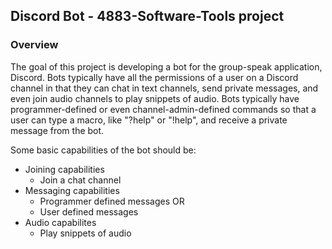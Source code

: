 ## Discord Bot - 4883-Software-Tools project

### Overview

The goal of this project is developing a bot for the group-speak application, Discord. Bots typically have all the permissions of a user on a Discord channel in that they can chat in text channels, send private messages, and even join audio channels to play snippets of audio. Bots typically have programmer-defined or even channel-admin-defined commands so that a user can type a macro, like "?help" or "!help", and receive a private message from the bot.

Some basic capabilities of the bot should be:

- Joining capabilities
    - Join a chat channel
- Messaging capabilities
    - Programmer defined messages OR
    - User defined messages
- Audio capabilites
    - Play snippets of audio
